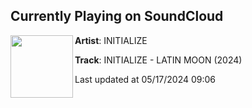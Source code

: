 ## Currently Playing on SoundCloud

[<img align="left" width="100" src="https://i1.sndcdn.com/artworks-GECaOWyGQzdkWmxn-iffhlg-t500x500.jpg">](https://soundcloud.com/djinitialize/initialize-latin-moon-2024?in=saxurn/sets/twisted-metal)

**Artist**: INITIALIZE 

**Track**: INITIALIZE - LATIN MOON (2024)

Last updated at 05/17/2024 09:06
